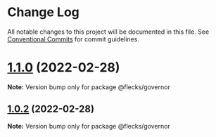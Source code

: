 # Change Log

All notable changes to this project will be documented in this file.
See [Conventional Commits](https://conventionalcommits.org) for commit guidelines.

# [1.1.0](https://github.com/cha0s/flecks/compare/v1.0.2...v1.1.0) (2022-02-28)

**Note:** Version bump only for package @flecks/governor





## [1.0.2](https://github.com/cha0s/flecks/compare/v1.0.1...v1.0.2) (2022-02-28)

**Note:** Version bump only for package @flecks/governor
